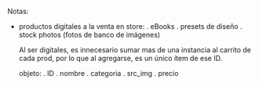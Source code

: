 Notas:

-   productos digitales a la venta en store:
    . eBooks
    . presets de diseño
    . stock photos (fotos de banco de imágenes)

    Al ser digitales, es innecesario sumar mas de una instancia al carrito de cada prod, por lo que al agregarse, es un único ítem de ese ID.

    objeto:
    . ID
    . nombre
    . categoria
    . src_img
    . precio
